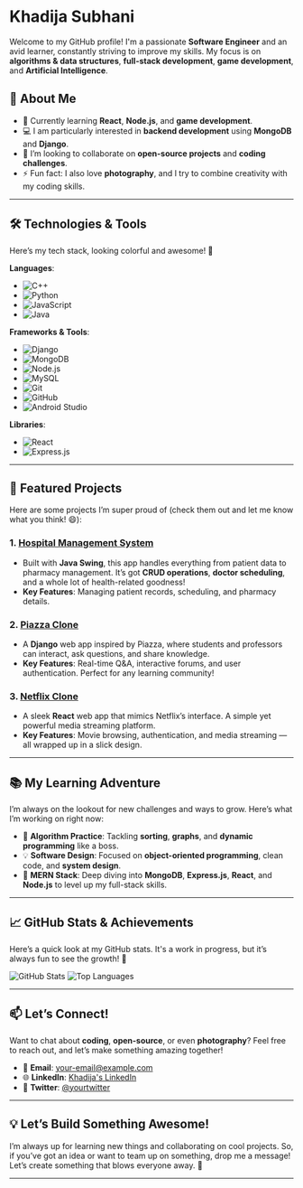 # Khadija Subhani

Welcome to my GitHub profile! I'm a passionate **Software Engineer** and an avid learner, constantly striving to improve my skills. My focus is on **algorithms & data structures**, **full-stack development**, **game development**, and **Artificial Intelligence**.

## 🚀 About Me

- 🌱 Currently learning **React**, **Node.js**, and **game development**.
- 💻 I am particularly interested in **backend development** using **MongoDB** and **Django**.
- 👯 I’m looking to collaborate on **open-source projects** and **coding challenges**.
- ⚡ Fun fact: I also love **photography**, and I try to combine creativity with my coding skills.

---

## 🛠️ Technologies & Tools

Here’s my tech stack, looking colorful and awesome! 🎨

**Languages**:
- ![C++](https://img.shields.io/badge/C++-00599C?style=for-the-badge&logo=cplusplus&logoColor=white)
- ![Python](https://img.shields.io/badge/Python-3776AB?style=for-the-badge&logo=python&logoColor=white)
- ![JavaScript](https://img.shields.io/badge/JavaScript-F7DF1E?style=for-the-badge&logo=javascript&logoColor=black)
- ![Java](https://img.shields.io/badge/Java-007396?style=for-the-badge&logo=java&logoColor=white)

**Frameworks & Tools**:
- ![Django](https://img.shields.io/badge/Django-092E20?style=for-the-badge&logo=django&logoColor=white)
- ![MongoDB](https://img.shields.io/badge/MongoDB-47A248?style=for-the-badge&logo=mongodb&logoColor=white)
- ![Node.js](https://img.shields.io/badge/Node.js-339933?style=for-the-badge&logo=node.js&logoColor=white)
- ![MySQL](https://img.shields.io/badge/MySQL-4479A1?style=for-the-badge&logo=mysql&logoColor=white)
- ![Git](https://img.shields.io/badge/Git-F05032?style=for-the-badge&logo=git&logoColor=white)
- ![GitHub](https://img.shields.io/badge/GitHub-181717?style=for-the-badge&logo=github&logoColor=white)
- ![Android Studio](https://img.shields.io/badge/Android_Studio-3DDC84?style=for-the-badge&logo=android-studio&logoColor=white)

**Libraries**:
- ![React](https://img.shields.io/badge/React-61DAFB?style=for-the-badge&logo=react&logoColor=black)
- ![Express.js](https://img.shields.io/badge/Express.js-000000?style=for-the-badge&logo=express&logoColor=white)

---

## 📂 Featured Projects

Here are some projects I’m super proud of (check them out and let me know what you think! 😄):

### 1. **[Hospital Management System](link-to-project)**
   - Built with **Java Swing**, this app handles everything from patient data to pharmacy management. It’s got **CRUD operations**, **doctor scheduling**, and a whole lot of health-related goodness!
   - **Key Features**: Managing patient records, scheduling, and pharmacy details.

### 2. **[Piazza Clone](link-to-project)**
   - A **Django** web app inspired by Piazza, where students and professors can interact, ask questions, and share knowledge.
   - **Key Features**: Real-time Q&A, interactive forums, and user authentication. Perfect for any learning community!

### 3. **[Netflix Clone](link-to-project)**
   - A sleek **React** web app that mimics Netflix’s interface. A simple yet powerful media streaming platform.
   - **Key Features**: Movie browsing, authentication, and media streaming — all wrapped up in a slick design.

---

## 📚 My Learning Adventure

I’m always on the lookout for new challenges and ways to grow. Here’s what I’m working on right now:

- 📝 **Algorithm Practice**: Tackling **sorting**, **graphs**, and **dynamic programming** like a boss.
- 💡 **Software Design**: Focused on **object-oriented programming**, clean code, and **system design**.
- 🚀 **MERN Stack**: Deep diving into **MongoDB**, **Express.js**, **React**, and **Node.js** to level up my full-stack skills.

---

## 📈 GitHub Stats & Achievements

Here’s a quick look at my GitHub stats. It's a work in progress, but it’s always fun to see the growth! 🚀

![GitHub Stats](https://github-readme-stats.vercel.app/api?username=your-username&show_icons=true&hide_title=true&count_private=true&theme=radical)
![Top Languages](https://github-readme-stats.vercel.app/api/top-langs/?username=your-username&layout=compact&count_private=true&theme=radical)

---

## 📫 Let’s Connect!

Want to chat about **coding**, **open-source**, or even **photography**? Feel free to reach out, and let’s make something amazing together!

- 📧 **Email**: your-email@example.com
- 🌐 **LinkedIn**: [Khadija's LinkedIn](https://www.linkedin.com/in/your-linkedin/)
- 💬 **Twitter**: [@yourtwitter](https://twitter.com/yourtwitter)

---

## 💡 Let’s Build Something Awesome!

I’m always up for learning new things and collaborating on cool projects. So, if you’ve got an idea or want to team up on something, drop me a message! Let’s create something that blows everyone away. 🚀

---
